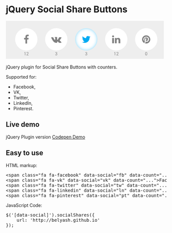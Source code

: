 # jQuery Social Share Buttons
![Social Share Buttons](social-share-buttons.png)

jQuery plugin for Social Share Buttons with counters. 

Supported for:
- Facebook, 
- VK, 
- Twitter, 
- LinkedIn, 
- Pinterest.

## Live demo
jQuery Plugin version [Codepen Demo](http://codepen.io/Belyash/full/qdzVgx/)

## Easy to use
HTML markup:
<pre>
&lt;span class="fa fa-facebook" data-social="fb" data-count="..."&gt;Facebook&lt;/span&gt;
&lt;span class="fa fa-vk" data-social="vk" data-count="..."&gt;Facebook&lt;/span&gt;
&lt;span class="fa fa-twitter" data-social="tw" data-count="..."&gt;Facebook&lt;/span&gt;
&lt;span class="fa fa-linkedin" data-social="ln" data-count="..."&gt;Facebook&lt;/span&gt;
&lt;span class="fa fa-pinterest" data-social="pt" data-count="..."&gt;Facebook&lt;/span&gt;
</pre>
JavaScript Code:
<pre>
$('[data-social]').socialShares({
    url: 'http://belyash.github.io'
});
</pre>